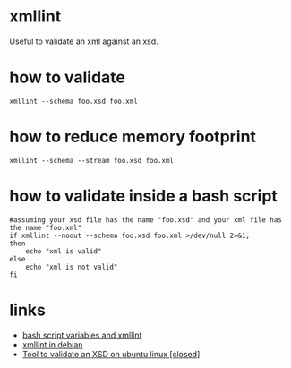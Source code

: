 # xmllint

Useful to validate an xml against an xsd.

# how to validate

```
xmllint --schema foo.xsd foo.xml
```

# how to reduce memory footprint

```
xmllint --schema --stream foo.xsd foo.xml
```

# how to validate inside a bash script

```
#assuming your xsd file has the name "foo.xsd" and your xml file has the name "foo.xml"
if xmllint --noout --schema foo.xsd foo.xml >/dev/null 2>&1;
then
    echo "xml is valid"
else
    echo "xml is not valid"
fi
```

# links

* [bash script variables and xmllint](https://www.experts-exchange.com/questions/28121869/bash-script-variables-and-xmllint.html)
* [xmllint in debian](https://packages.debian.org/sid/libxml2-utils)
* [Tool to validate an XSD on ubuntu linux [closed]](https://stackoverflow.com/questions/4092812/tool-to-validate-an-xsd-on-ubuntu-linux)

